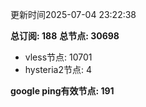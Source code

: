 更新时间2025-07-04 23:22:38

**总订阅: 188**
**总节点: 30698**
- vless节点: 10701
- hysteria2节点: 4

**google ping有效节点: 191**
